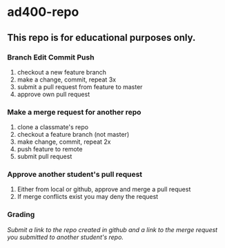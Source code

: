 ad400-repo
==========

## This repo is for educational purposes only. 

### Branch Edit Commit Push
  1. checkout a new feature branch
  2. make a change, commit, repeat 3x
  3. submit a pull request from feature to master
  4. approve own pull request

### Make a merge request for another repo
  1. clone a classmate's repo
  2. checkout a feature branch (not master)
  3. make change, commit, repeat 2x
  4. push feature to remote
  5. submit pull request

### Approve another student's pull request
  1. Either from local or github, approve and merge a pull request
  2. If merge conflicts exist you may deny the request

### Grading

*Submit a link to the repo created in github and a link to the merge request you submitted to another student's repo.*
